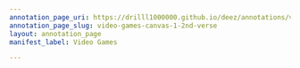 ```yaml
---
annotation_page_uri: https://drilll1000000.github.io/deez/annotations/video-games-canvas-1-2nd-verse.json
annotation_page_slug: video-games-canvas-1-2nd-verse
layout: annotation_page
manifest_label: Video Games

---
```

